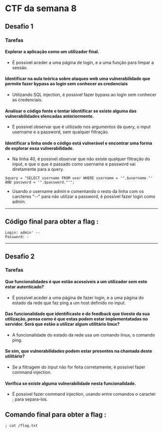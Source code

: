 # CTF da semana 8

## Desafio 1
### Tarefas

#### Explorar a aplicação como um utilizador final.

- É possivel aceder a uma página de login, e a uma função para limpar a sessão.

#### Identificar na aula teórica sobre ataques web uma vulnerabilidade que permite fazer bypass ao login sem conhecer as credenciais

- Utilizando SQL injection, é possivel fazer bypass ao login sem conhecer as credenciais.

#### Analisar o código fonte e tentar identificar se existe alguma das vulnerabilidades elencadas anteriormente.

- É possivel observar que é utilizado nos argumentos da query, o input username e a password, sem qualquer filtração.

#### Identificar a linha onde o código está vulnerável e encontrar uma forma de explorar essa vulnerabilidade.

- Na linha 40, é possivel observar que não existe qualquer filtração do input, e que o que é passado como username e password vai diretamente para a query.

```
$query = "SELECT username FROM user WHERE username = '".$username."' AND password = '".$password."'";
```

 - Usando o username admin e comentando o resto da linha com os carcteres "--" para não utilizar a password, é possível fazer login como admin.

---

##  Código final para obter a flag :
```
Login: admin' --
Password: -
```

---


## Desafio 2
### Tarefas

#### Que funcionalidades é que estão acessiveis a um utilizador sem este estar autenticado?

- É possivel aceder a uma página de fazer login, e a uma página do estado da rede que faz ping a um host definido no input.

#### Das funcionalidade que identificaste e do feedback que tiveste da sua utilização, pensa como é que estas podem estar implementatadas no servidor. Será que estão a utilizar algum utilitário linux?

- A funcionalidade do estado da rede usa um comando linux, o comando ping.

#### Se sim, que vulnerabilidades podem estar presentes na chamada deste utilitário?

- Se a filtragem do input não for feita corretamente, é possível fazer command injection.

#### Verifica se existe alguma vulnerabilidade nesta funcionalidade.

- É possivel fazer command injection, usando entre comandos o caracter ; para separa-los.


##  Comando final para obter a flag :

```
; cat /flag.txt
```